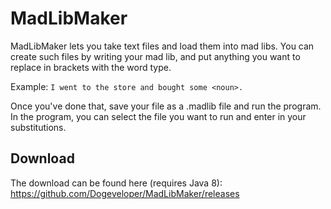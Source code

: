 # MadLibMaker
MadLibMaker lets you take text files and load them into mad libs. You can create such files by writing your mad lib, and put anything you want to replace in brackets with the word type.

Example: ```I went to the store and bought some <noun>.```

Once you've done that, save your file as a .madlib file and run the program. In the program, you can select the file you want to run and enter in your substitutions.

## Download
The download can be found here (requires Java 8):
https://github.com/Dogeveloper/MadLibMaker/releases

